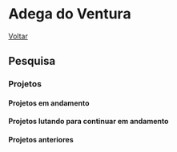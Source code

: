 # Adega do Ventura

[Voltar](README.md)

## Pesquisa

### Projetos

#### Projetos em andamento

#### Projetos lutando para continuar em andamento

#### Projetos anteriores

